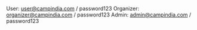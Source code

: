 User: user@campindia.com / password123
Organizer: organizer@campindia.com / password123
Admin: admin@campindia.com / password123